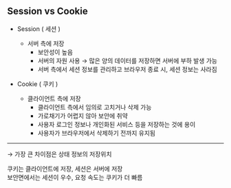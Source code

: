 ## Session vs Cookie
- Session ( 세션 )
  - 서버 측에 저장
    - 보안성이 높음
    - 서버의 자원 사용 → 많은 양의 데이터를 저장하면 서버에 부하 발생 가능
    - 서버 측에서 세션 정보를 관리하고 브라우저 종료 시, 세션 정보는 사라짐

- Cookie ( 쿠키 )
  - 클라이언트 측에 저장
    - 클라이언트 측에서 임의로 고치거나 삭제 가능
    - 가로채기가 어렵지 않아 보안에 취약
    - 사용자 로그인 정보나 개인화된 서비스 등을 저장하는 것에 용이
    - 사용자가 브라우저에서 삭제하기 전까지 유지됨

---

→ 가장 큰 차이점은 상태 정보의 저장위치 <br>

쿠키는 클라이언트에 저장, 세션은 서버에 저장 <br>
보안면에서는 세션이 우수, 요청 속도는 쿠키가 더 빠름

